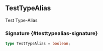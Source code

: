 ## TestTypeAlias

Test Type-Alias

### Signature {#testtypealias-signature}

```typescript
type TestTypeAlias = boolean;
```
